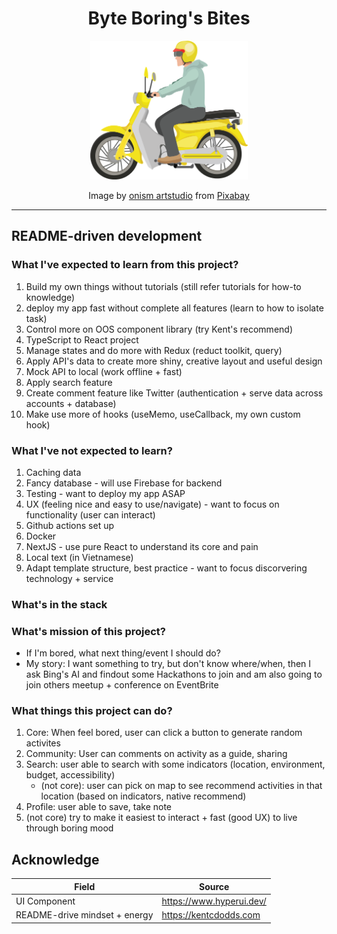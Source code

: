 <div align="center">
	<h1 >Byte Boring's Bites</h1>
	<img src="./readme_assets/motorbike-1280.png" tag="a person ride a motorbike, in yellow color theme" width="50%">
	<p>Image by <a href="https://pixabay.com/users/onismstd-31478080/?utm_source=link-attribution&amp;utm_medium=referral&amp;utm_campaign=image&amp;utm_content=7914313">onism artstudio</a> from <a href="https://pixabay.com//?utm_source=link-attribution&amp;utm_medium=referral&amp;utm_campaign=image&amp;utm_content=7914313">Pixabay</a></p>
</div>

<hr/>

## README-driven development

### What I've expected to learn from this project?

1. Build my own things without tutorials (still refer tutorials for how-to knowledge)
2. deploy my app fast without complete all features (learn to how to isolate task)
3. Control more on OOS component library (try Kent's recommend)
4. TypeScript to React project
5. Manage states and do more with Redux (reduct toolkit, query)
6. Apply API's data to create more shiny, creative layout and useful design
7. Mock API to local (work offline + fast)
8. Apply search feature
9. Create comment feature like Twitter (authentication + serve data across accounts + database)
10. Make use more of hooks (useMemo, useCallback, my own custom hook)

### What I've not expected to learn?

1. Caching data
2. Fancy database - will use Firebase for backend
3. Testing - want to deploy my app ASAP
4. UX (feeling nice and easy to use/navigate) - want to focus on functionality (user can interact)
5. Github actions set up
6. Docker
7. NextJS - use pure React to understand its core and pain
8. Local text (in Vietnamese)
9. Adapt template structure, best practice - want to focus discorvering technology + service

### What's in the stack

<!--
- [Remix](https://remix.run) is the Web Framework of choice
- [Fly app deployment](https://fly.io) with [Docker](https://www.docker.com/)
- Multi-region, distributed, production-ready
  [SQLite Database](https://sqlite.org) with
  [LiteFS](https://fly.io/docs/litefs/).
- Healthcheck endpoint for
  [Fly backups region fallbacks](https://fly.io/docs/reference/configuration/#services-http_checks)
- [GitHub Actions](https://github.com/features/actions) for deploy on merge to
  production and staging environments
- Email/Password Authentication with
  [cookie-based sessions](https://remix.run/utils/sessions#md-createcookiesessionstorage)
  with email sending via [Mailgun](https://www.mailgun.com/) and forgot
  password/password reset support.
- Role-based User Permissions.
- Database ORM with [Prisma](https://prisma.io)
- Caching via [cachified](https://npm.im/cachified): Both in-memory and
  SQLite-based (with
  [better-sqlite3](https://github.com/WiseLibs/better-sqlite3))
- Styling with [Tailwind](https://tailwindcss.com/)
- An excellent, customizable styling library with
  [Radix UI](https://www.radix-ui.com/)
- End-to-end testing with [Playwright](https://playwright.dev/)
- Local third party request mocking with [MSW](https://mswjs.io)
- Unit testing with [Vitest](https://vitest.dev) and
  [Testing Library](https://testing-library.com) with pre-configured Test
  Database
- Code formatting with [Prettier](https://prettier.io)
- Linting with [ESLint](https://eslint.org)
- Static Types with [TypeScript](https://typescriptlang.org)
- Runtime schema validation with [zod](https://zod.dev)
 -->

### What's mission of this project?

- If I'm bored, what next thing/event I should do?
- My story: I want something to try, but don't know where/when, then I ask Bing's AI and findout some Hackathons to join and am also going to join others meetup + conference on EventBrite

### What things this project can do?

1. Core: When feel bored, user can click a button to generate random activites
2. Community: User can comments on activity as a guide, sharing
3. Search: user able to search with some indicators (location, environment, budget, accessibility)
   - (not core): user can pick on map to see recommend activities in that location (based on indicators, native recommend)
4. Profile: user able to save, take note
5. (not core) try to make it easiest to interact + fast (good UX) to live through boring mood

## Acknowledge

| Field                         | Source                     |
| ----------------------------- | -------------------------- |
| UI Component                  | <https://www.hyperui.dev/> |
| README-drive mindset + energy | <https://kentcdodds.com>   |
